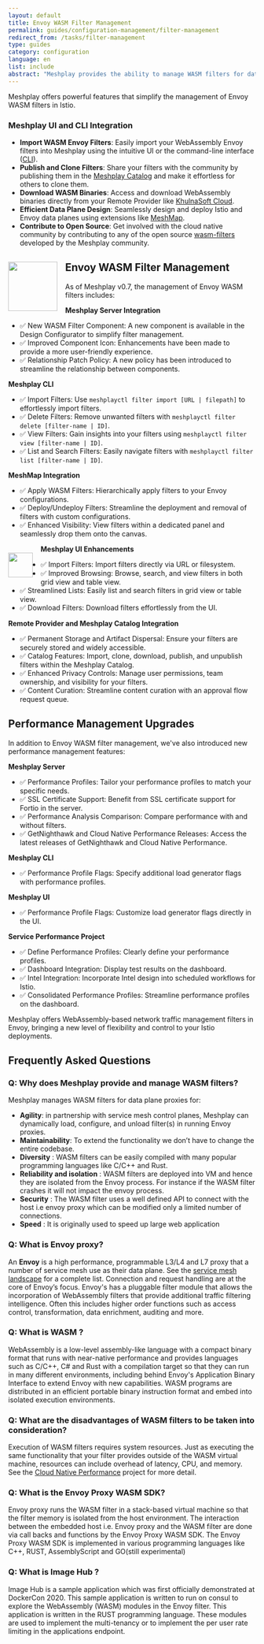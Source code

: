 ```yaml
---
layout: default
title: Envoy WASM Filter Management
permalink: guides/configuration-management/filter-management
redirect_from: /tasks/filter-management
type: guides
category: configuration
language: en
list: include
abstract: "Meshplay provides the ability to manage WASM filters for data plane proxies for agility, maintainability, diversity, reliability and isolation, security, and speed."
---
```


Meshplay offers powerful features that simplify the management of Envoy WASM filters in Istio.

### Meshplay UI and CLI Integration

- **Import WASM Envoy Filters**: Easily import your WebAssembly Envoy filters into Meshplay using the intuitive UI or the command-line interface ([CLI](https://docs-meshplay.khulnasoft.com/reference/meshplayctl#data-plane-intelligence)).
- **Publish and Clone Filters**: Share your filters with the community by publishing them in the [Meshplay Catalog](https://meshplay.khulnasoft.com/catalog) and make it effortless for others to clone them.
- **Download WASM Binaries**: Access and download WebAssembly binaries directly from your Remote Provider like [KhulnaSoft Cloud](https://meshplay.khulnasoft.com/).
- **Efficient Data Plane Design**: Seamlessly design and deploy Istio and Envoy data planes using extensions like [MeshMap](https://khulnasoft.com/cloud-native-management/meshmap).
- **Contribute to Open Source**: Get involved with the cloud native community by contributing to any of the open source [wasm-filters](https://github.com/khulnasoft/wasm-filters) developed by the Meshplay community.

<img src="https://mcusercontent.com/6b50be5aea3dfe1fd4c041d80/images/a07ef29a-4cf8-986e-9bd3-78db7dc00ce1.png" width="100px" style="float:left;position:relative;margin: 1rem 1rem 1rem 0rem" />

## Envoy WASM Filter Management

As of Meshplay v0.7, the management of Envoy WASM filters includes:

**Meshplay Server Integration**

- ✅ New WASM Filter Component: A new component is available in the Design Configurator to simplify filter management.
- ✅ Improved Component Icon: Enhancements have been made to provide a more user-friendly experience.
- ✅ Relationship Patch Policy: A new policy has been introduced to streamline the relationship between components.

**Meshplay CLI**

- ✅ Import Filters: Use `meshplayctl filter import [URL | filepath]` to effortlessly import filters.
- ✅ Delete Filters: Remove unwanted filters with `meshplayctl filter delete [filter-name | ID]`.
- ✅ View Filters: Gain insights into your filters using `meshplayctl filter view [filter-name | ID]`.
- ✅ List and Search Filters: Easily navigate filters with `meshplayctl filter list [filter-name | ID]`.

**MeshMap Integration**

- ✅ Apply WASM Filters: Hierarchically apply filters to your Envoy configurations.
- ✅ Deploy/Undeploy Filters: Streamline the deployment and removal of filters with custom configurations.
- ✅ Enhanced Visibility: View filters within a dedicated panel and seamlessly drop them onto the canvas.

<img src="https://mcusercontent.com/6b50be5aea3dfe1fd4c041d80/images/1e9c2e71-1b3e-a132-4766-8cefdc9861d2.png" width="50px" style="float:left;position:relative;margin: 1rem 1rem 1rem 0rem" />

**Meshplay UI Enhancements**

- ✅ Import Filters: Import filters directly via URL or filesystem.
- ✅ Improved Browsing: Browse, search, and view filters in both grid view and table view.
- ✅ Streamlined Lists: Easily list and search filters in grid view or table view.
- ✅ Download Filters: Download filters effortlessly from the UI.

**Remote Provider and Meshplay Catalog Integration**

- ✅ Permanent Storage and Artifact Dispersal: Ensure your filters are securely stored and widely accessible.
- ✅ Catalog Features: Import, clone, download, publish, and unpublish filters within the Meshplay Catalog.
- ✅ Enhanced Privacy Controls: Manage user permissions, team ownership, and visibility for your filters.
- ✅ Content Curation: Streamline content curation with an approval flow request queue.

## Performance Management Upgrades

In addition to Envoy WASM filter management, we've also introduced new performance management features:

**Meshplay Server**

- ✅ Performance Profiles: Tailor your performance profiles to match your specific needs.
- ✅ SSL Certificate Support: Benefit from SSL certificate support for Fortio in the server.
- ✅ Performance Analysis Comparison: Compare performance with and without filters.
- ✅ GetNighthawk and Cloud Native Performance Releases: Access the latest releases of GetNighthawk and Cloud Native Performance.

**Meshplay CLI**

- ✅ Performance Profile Flags: Specify additional load generator flags with performance profiles.

**Meshplay UI**

- ✅ Performance Profile Flags: Customize load generator flags directly in the UI.

**Service Performance Project**

- ✅ Define Performance Profiles: Clearly define your performance profiles.
- ✅ Dashboard Integration: Display test results on the dashboard.
- ✅ Intel Integration: Incorporate Intel design into scheduled workflows for Istio.
- ✅ Consolidated Performance Profiles: Streamline performance profiles on the dashboard.

Meshplay offers WebAssembly-based network traffic management filters in Envoy, bringing a new level of flexibility and control to your Istio deployments.

## Frequently Asked Questions

### Q: Why does Meshplay provide and manage WASM filters?

Meshplay manages WASM filters for data plane proxies for:

- <strong>Agility</strong>: in partnership with service mesh control planes, Meshplay can dynamically load, configure, and unload filter(s) in running Envoy proxies.
- <strong>Maintainability</strong>: To extend the functionality we don’t have to change the entire codebase.
- <strong>Diversity</strong> : WASM filters can be easily compiled with many popular programming languages like C/C++ and Rust.
- <strong>Reliability and isolation</strong> : WASM filters are deployed into VM and hence they are isolated from the Envoy process. For instance if the WASM filter crashes it will not impact the envoy process.
- <strong>Security</strong> : The WASM filter uses a well defined API to connect with the host i.e envoy proxy which can be modified only a limited number of connections.
- <strong>Speed</strong> : It is originally used to speed up large web application

### Q: What is Envoy proxy?

An <strong>Envoy</strong> is a high performance, programmable L3/L4 and L7 proxy that a number of service mesh use as their data plane. See the [service mesh landscape](https://khulnasoft.com/service-mesh-landscape) for a complete list. Connection and request handling are at the core of Envoy’s focus. Envoy's has a pluggable filter module that allows the incorporation of WebAssembly filters that provide additional traffic filtering intelligence. Often this includes higher order functions such as access control, transformation, data enrichment, auditing and more.

### Q: What is WASM ?

WebAssembly is a low-level assembly-like language with a compact binary format that runs with near-native performance and provides languages such as C/C++, C# and Rust with a compilation target so that they can run in many different environments, including behind Envoy's Application Binary Interface to extend Envoy with new capabilities. WASM programs are distributed in an efficient portable binary instruction format and embed into isolated execution environments.

### Q: What are the disadvantages of WASM filters to be taken into consideration?

Execution of WASM filters requires system resources. Just as executing the same functionality that your filter provides outside of the WASM virtual machine, resources can include overhead of latency, CPU, and memory. See the [Cloud Native Performance](https://smp-spec.io) project for more detail.

### Q: What is the Envoy Proxy WASM SDK?

Envoy proxy runs the WASM filter in a stack-based virtual machine so that the filter memory is isolated from the host environment. The interaction between the embedded host i.e. Envoy proxy and the WASM filter are done via call backs and functions by the Envoy Proxy WASM SDK. The Envoy Proxy WASM SDK is implemented in various programming languages like C++, RUST, AssemblyScript and GO(still experimental)

### Q: What is Image Hub ?

Image Hub is a sample application which was first officially demonstrated at DockerCon 2020. This sample application is written to run on consul to explore the WebAssembly (WASM) modules in the Envoy filter. This application is written in the RUST programming language. These modules are used to implement the multi-tenancy or to implement the per user rate limiting in the applications endpoint.

